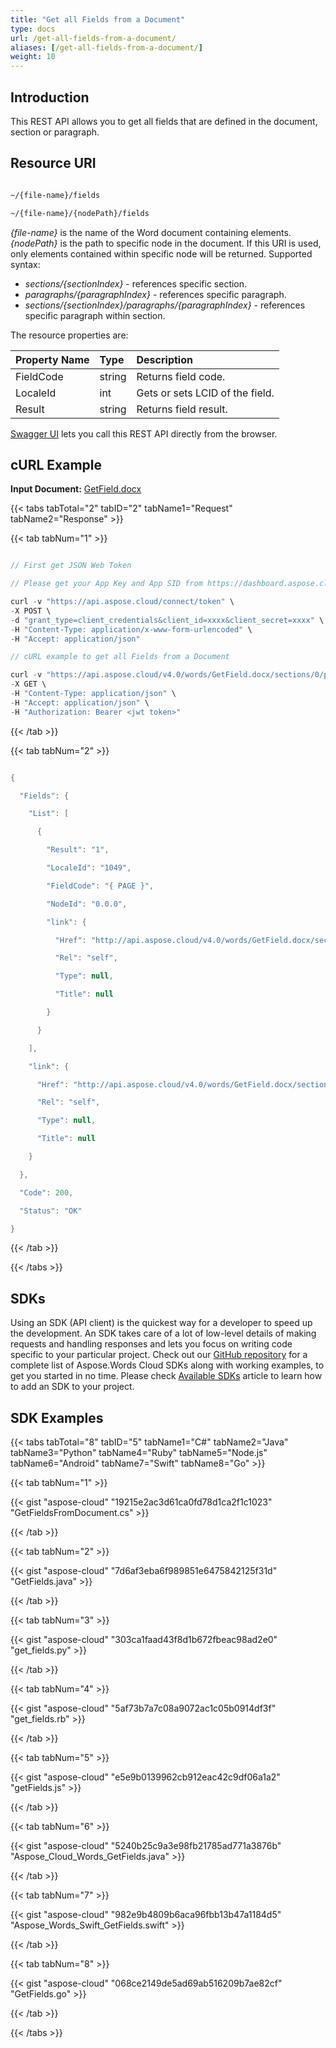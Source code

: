 ```yaml
---
title: "Get all Fields from a Document"
type: docs
url: /get-all-fields-from-a-document/
aliases: [/get-all-fields-from-a-document/]
weight: 10
---
```


## **Introduction**
This REST API allows you to get all fields that are defined in the document, section or paragraph.  
## **Resource URI**
```html

~/{file-name}/fields

~/{file-name}/{nodePath}/fields

```

*{file-name}* is the name of the Word document containing elements.
*{nodePath}* is the path to specific node in the document. If this URI is used, only elements contained within specific node will be returned. Supported syntax:

- *sections/{sectionIndex}* - references specific section.
- *paragraphs/{paragraphIndex}* - references specific paragraph.
- *sections/{sectionIndex}/paragraphs/{paragraphIndex}* - references specific paragraph within section.

The resource properties are:

|**Property Name**|**Type**|**Description**|
| :- | :- | :- |
|FieldCode|string|Returns field code.|
|LocaleId|int|Gets or sets LCID of the field.|
|Result|string|Returns field result.|
[Swagger UI](https://apireference.aspose.cloud/words/#/Fields/GetFields) lets you call this REST API directly from the browser.  
## **cURL Example**
**Input Document:** [GetField.docx](attachments/885406/1180126.docx)

{{< tabs tabTotal="2" tabID="2" tabName1="Request" tabName2="Response" >}}

{{< tab tabNum="1" >}}

```java

// First get JSON Web Token

// Please get your App Key and App SID from https://dashboard.aspose.cloud/#/apps. Kindly place App Key in "client_secret" and App SID in "client_id" argument.

curl -v "https://api.aspose.cloud/connect/token" \
-X POST \
-d "grant_type=client_credentials&client_id=xxxx&client_secret=xxxx" \
-H "Content-Type: application/x-www-form-urlencoded" \
-H "Accept: application/json"

// cURL example to get all Fields from a Document

curl -v "https://api.aspose.cloud/v4.0/words/GetField.docx/sections/0/paragraphs/0/fields" \
-X GET \
-H "Content-Type: application/json" \
-H "Accept: application/json" \
-H "Authorization: Bearer <jwt token>"

```

{{< /tab >}}

{{< tab tabNum="2" >}}

```java

{

  "Fields": {

    "List": [

      {

        "Result": "1",

        "LocaleId": "1049",

        "FieldCode": "{ PAGE }",

        "NodeId": "0.0.0",

        "link": {

          "Href": "http://api.aspose.cloud/v4.0/words/GetField.docx/sections/0/paragraphs/0/fields/0",

          "Rel": "self",

          "Type": null,

          "Title": null

        }

      }

    ],

    "link": {

      "Href": "http://api.aspose.cloud/v4.0/words/GetField.docx/sections/0/paragraphs/0/fields",

      "Rel": "self",

      "Type": null,

      "Title": null

    }

  },

  "Code": 200,

  "Status": "OK"

}

```

{{< /tab >}}

{{< /tabs >}}
## **SDKs**
Using an SDK (API client) is the quickest way for a developer to speed up the development. An SDK takes care of a lot of low-level details of making requests and handling responses and lets you focus on writing code specific to your particular project. Check out our [GitHub repository](https://github.com/aspose-words-cloud) for a complete list of Aspose.Words Cloud SDKs along with working examples, to get you started in no time. Please check [Available SDKs](/available-sdks/) article to learn how to add an SDK to your project.
## **SDK Examples**
{{< tabs tabTotal="8" tabID="5" tabName1="C#" tabName2="Java" tabName3="Python" tabName4="Ruby" tabName5="Node.js" tabName6="Android" tabName7="Swift" tabName8="Go" >}}

{{< tab tabNum="1" >}}

{{< gist "aspose-cloud" "19215e2ac3d61ca0fd78d1ca2f1c1023" "GetFieldsFromDocument.cs" >}}

{{< /tab >}}

{{< tab tabNum="2" >}}

{{< gist "aspose-cloud" "7d6af3eba6f989851e6475842125f31d" "GetFields.java" >}}

{{< /tab >}}

{{< tab tabNum="3" >}}

{{< gist "aspose-cloud" "303ca1faad43f8d1b672fbeac98ad2e0" "get_fields.py" >}}

{{< /tab >}}

{{< tab tabNum="4" >}}

{{< gist "aspose-cloud" "5af73b7a7c08a9072ac1c05b0914df3f" "get_fields.rb" >}}

{{< /tab >}}

{{< tab tabNum="5" >}}

{{< gist "aspose-cloud" "e5e9b0139962cb912eac42c9df06a1a2" "getFields.js" >}}

{{< /tab >}}

{{< tab tabNum="6" >}}

{{< gist "aspose-cloud" "5240b25c9a3e98fb21785ad771a3876b" "Aspose_Cloud_Words_GetFields.java" >}}

{{< /tab >}}

{{< tab tabNum="7" >}}

{{< gist "aspose-cloud" "982e9b4809b6aca96fbb13b47a1184d5" "Aspose_Words_Swift_GetFields.swift" >}}

{{< /tab >}}

{{< tab tabNum="8" >}}

{{< gist "aspose-cloud" "068ce2149de5ad69ab516209b7ae82cf" "GetFields.go" >}}

{{< /tab >}}

{{< /tabs >}}
